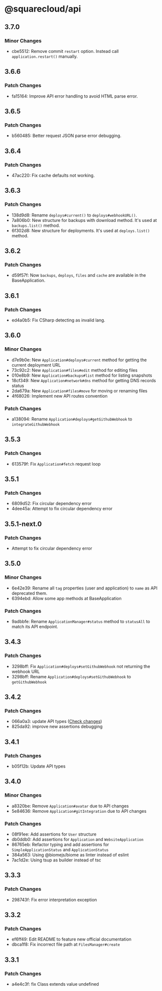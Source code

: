 # @squarecloud/api

## 3.7.0

### Minor Changes

- cbe5512: Remove commit `restart` option. Instead call `application.restart()` manually.

## 3.6.6

### Patch Changes

- fa15164: Improve API error handling to avoid HTML parse error.

## 3.6.5

### Patch Changes

- b560485: Better request JSON parse error debugging.

## 3.6.4

### Patch Changes

- 47ac220: Fix cache defaults not working.

## 3.6.3

### Patch Changes

- 138d9d8: Rename `deploys#current()` to `deploys#webhookURL()`.
- 7a806b0: New structure for backups with download method. It's used at `backups.list()` method.
- 6f302d8: New structure for deployments. It's used at `deploys.list()` method.

## 3.6.2

### Patch Changes

- d59f57f: Now `backups`, `deploys`, `files` and `cache` are available in the BaseApplication.

## 3.6.1

### Patch Changes

- ed4a0b5: Fix CSharp detecting as invalid lang.

## 3.6.0

### Minor Changes

- d7e9b0e: New `Application#deploys#current` method for getting the current deployment URL
- 73c92c2: New `Application#files#edit` method for editing files
- 010e8b9: New `Application#backups#list` method for listing snapshots
- 18cf349: New `Application#network#dns` method for getting DNS records status
- 2da679a: New `Application#files#move` for moving or renaming files
- 4f68026: Implement new API routes convention

### Patch Changes

- a138094: Rename `Application#deploys#getGithubWebhook` to `integrateGithubWebhook`

## 3.5.3

### Patch Changes

- 613579f: Fix `Application#fetch` request loop

## 3.5.1

### Patch Changes

- 6809d52: Fix circular dependency error
- 4dee45a: Attempt to fix circular dependency error

## 3.5.1-next.0

### Patch Changes

- Attempt to fix circular dependency error

## 3.5.0

### Minor Changes

- 6e42e39: Rename all `tag` properties (user and application) to `name` as API deprecated them.
- 6394ebd: Allow some app methods at BaseApplication

### Patch Changes

- 9adbbfe: Rename `ApplicationManager#status` method to `statusAll` to match its API endpoint.

## 3.4.3

### Patch Changes

- 3298bff: Fix `Application#deploys#setGithubWebhook` not returning the webhook URL
- 3298bff: Rename `Application#deploys#setGithubWebhook` to `getGithubWebhook`

## 3.4.2

### Patch Changes

- 066a0a3: update API types ([Check changes](https://github.com/squarecloudofc/api-types/releases/tag/v0.2.3))
- 825da92: improve new assertions debugging

## 3.4.1

### Patch Changes

- b05f12b: Update API types

## 3.4.0

### Minor Changes

- a8320be: Remove `Application#avatar` due to API changes
- 5e84636: Remove `Application#gitIntegration` due to API changes

### Patch Changes

- 08f91ee: Add assertions for `User` structure
- db0ddb0: Add assertions for `Application` and `WebsiteApplication`
- 86765eb: Refactor typing and add assertions for `SimpleApplicationStatus` and `ApplicationStatus`
- 384a563: Using @biomejs/biome as linter instead of eslint
- 7ac1d2e: Using tsup as builder instead of tsc

## 3.3.3

### Patch Changes

- 298743f: Fix error interpretation exception

## 3.3.2

### Patch Changes

- ef6ff49: Edit README to feature new official documentation
- dbca1f8: Fix incorrect file path at `FilesManager#create`

## 3.3.1

### Patch Changes

- a4e4c3f: fix Class extends value undefined
